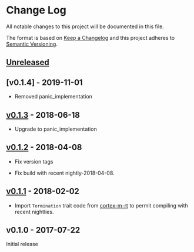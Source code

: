 # Change Log

All notable changes to this project will be documented in this file.

The format is based on [Keep a Changelog](http://keepachangelog.com/)
and this project adheres to [Semantic Versioning](http://semver.org/).

## [Unreleased]

## [v0.1.4] - 2019-11-01

- Removed panic_implementation

## [v0.1.3] - 2018-06-18

- Upgrade to panic_implementation

## [v0.1.2] - 2018-04-08

- Fix version tags

- Fix build with recent nightly-2018-04-08.

## [v0.1.1] - 2018-02-02

- Import `Termination` trait code from [cortex-m-rt] to permit compiling with
recent nightlies.

## v0.1.0 - 2017-07-22

Initial release

[cortex-m-rt]: https://github.com/japaric/cortex-m-rt

[Unreleased]: https://github.com/pftbest/msp430-rt/compare/msp_v0.1.4...HEAD
[v0.1.3]: https://github.com/pftbest/msp430-rt/compare/msp_v0.1.3...msp_v0.1.4
[v0.1.3]: https://github.com/pftbest/msp430-rt/compare/msp_v0.1.2...msp_v0.1.3
[v0.1.2]: https://github.com/pftbest/msp430-rt/compare/msp_v0.1.1...msp_v0.1.2
[v0.1.1]: https://github.com/pftbest/msp430-rt/compare/msp_v0.1.0...msp_v0.1.1
